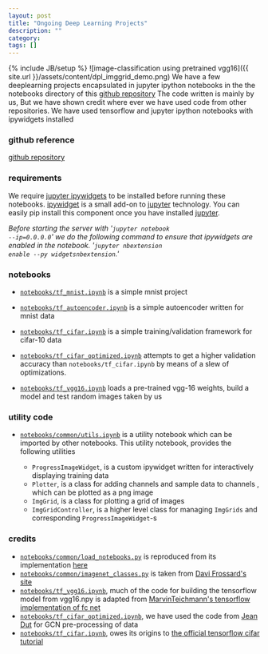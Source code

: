 ```yaml
---
layout: post
title: "Ongoing Deep Learning Projects"
description: ""
category: 
tags: []
---
```

{% include JB/setup %}
![image-classification using pretrained vgg16]({{ site.url }}/assets/content/dpl_imggrid_demo.png)
We have a few deeplearning projects encapsulated in jupyter ipython notebooks in the the notebooks directory of this [github repository](https://github.com/kgeorge/kgeorge_dpl)
The code written is mainly by us, But we have shown credit where ever we have used code from other repositories.
We have used tensorflow and jupyter ipython notebooks with ipywidgets installed




### github reference
[github repository](https://github.com/kgeorge/kgeorge_dpl)


### requirements
We require [jupyter ipywidgets](https://github.com/ipython/ipywidgets) to be installed before running these notebooks. [ipywidget](https://github.com/ipython/ipywidgets) is a small add-on to [jupyter](http://jupyter.org/) technology. You can easily pip install this component once you have installed [jupyter](http://jupyter.org/).

*Before starting the server with '<code>jupyter notebook --ip=0.0.0.0</code>' we do the following command to ensure that ipywidgets are enabled in the notebook. '<code>jupyter nbextension enable --py widgetsnbextension</code>.'*


### notebooks

* [<code>notebooks/tf_mnist.ipynb</code>](https://github.com/kgeorge/kgeorge_dpl/blob/master/notebooks/tf_mnist.ipynb) is a simple mnist project

* [<code>notebooks/tf_autoencoder.ipynb</code>](https://github.com/kgeorge/kgeorge_dpl/blob/master/notebooks/tf_autoencoder.ipynb) is a simple autoencoder written for mnist data

* [<code>notebooks/tf_cifar.ipynb</code>](https://github.com/kgeorge/kgeorge_dpl/blob/master/notebooks/tf_cifar.ipynb) is a simple training/validation framework for cifar-10 data

* [<code>notebooks/tf_cifar_optimized.ipynb</code>](https://github.com/kgeorge/kgeorge_dpl/blob/master/notebooks/tf_cifar_optimized.ipynb)  attempts to get a higher validation accuracy than <code>notebooks/tf_cifar.ipynb</code> by means of a slew of optimizations.

* [<code>notebooks/tf_vgg16.ipynb</code>](https://github.com/kgeorge/kgeorge_dpl/blob/master/notebooks/tf_vgg16.ipynb) loads a pre-trained vgg-16 weights, build a model and test random images taken by us


### utility code
* [<code>notebooks/common/utils.ipynb</code>](https://github.com/kgeorge/kgeorge_dpl/blob/master/notebooks/common/utils.ipynb) is a utility notebook which can be imported by other notebooks. This utility notebook,
provides the following utilities

    *  <code>ProgressImageWidget</code>, is a custom ipywidget written for interactively displaying training data
    *  <code>Plotter</code>, is a class for adding channels and sample data to channels , which can be plotted as a png image
    *  <code>ImgGrid</code>, is a class for plotting a grid of images
    *  <code>ImgGridController</code>, is a higher level class for managing <code>ImgGrids</code> and corresponding <code>ProgressImageWidget</code>-s

### credits
* [<code>notebooks/common/load_notebooks.py</code>](https://github.com/kgeorge/kgeorge_dpl/blob/master/notebooks/common/load_notebooks.py)  is reproduced from its implementation [here](http://jupyter-notebook.readthedocs.io/en/latest/examples/Notebook/Importing%20Notebooks.html)
* [<code>notebooks/common/imagenet_classes.py</code>](https://github.com/kgeorge/kgeorge_dpl/blob/master/notebooks/common/imagenet_classes.py) is taken from [Davi Frossard's site](https://www.cs.toronto.edu/~frossard/post/vgg16)
* [<code>notebooks/tf_vgg16.ipynb</code>](https://github.com/kgeorge/kgeorge_dpl/blob/master/notebooks/tf_vgg16.ipynb), much of the code for building the tensorflow model from vgg16.npy is adapted from [ MarvinTeichmann's tensorflow implementation of fc net](https://github.com/MarvinTeichmann/tensorflow-fcn)
* [<code>notebooks/tf_cifar_optimized.ipynb</code>](https://github.com/kgeorge/kgeorge_dpl/blob/master/notebooks/tf_cifar_optimized.ipynb), we have used the code from [Jean Dut](https://github.com/jeandut/tensorflow-models) for GCN pre-processing of data
* [<code>notebooks/tf_cifar.ipynb</code>](https://github.com/kgeorge/kgeorge_dpl/blob/master/notebooks/tf_cifar.ipynb), owes its origins to [the official tensorflow cifar tutorial](https://github.com/tensorflow/tensorflow/tree/master/tensorflow/models/image/cifar10)
